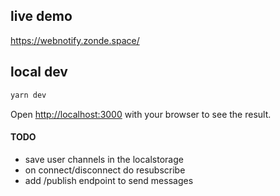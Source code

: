 ## live demo
https://webnotify.zonde.space/

## local dev
```bash
yarn dev
```

Open [http://localhost:3000](http://localhost:3000) with your browser to see the result.

#### TODO
*  save user channels in the localstorage
* on connect/disconnect do resubscribe
* add /publish endpoint to send messages
